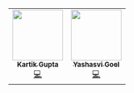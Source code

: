 <!-- ALL-CONTRIBUTORS-LIST:START - Do not remove or modify this section -->
<!-- prettier-ignore-start -->
<!-- markdownlint-disable -->
<table>
  <tr>
    <td align="center"><a href="https://github.com/kartikdpsg"><img src="https://avatars1.githubusercontent.com/u/44387602?v=4" width="100px;" alt=""/><br /><sub><b>Kartik Gupta</b></sub></a><br /><a href="https://github.com/yashasvi-goel/Algorithms-Open-Source/commits?author=kartikdpsg" title="Code">💻</a></td>
    <td align="center"><a href="http://yashasvi-goel.github.io/"><img src="https://avatars0.githubusercontent.com/u/31849052?v=4" width="100px;" alt=""/><br /><sub><b>Yashasvi Goel</b></sub></a><br /><a href="https://github.com/yashasvi-goel/Algorithms-Open-Source/commits?author=yashasvi-goel" title="Code">💻</a></td>
  </tr>
</table>

<!-- markdownlint-enable -->
<!-- prettier-ignore-end -->
<!-- ALL-CONTRIBUTORS-LIST:END -->
